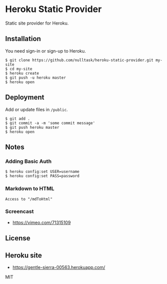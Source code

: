 # Heroku Static Provider

Static site provider for Heroku.


## Installation

You need sign-in or sign-up to Heroku.

    $ git clone https://github.com/nulltask/heroku-static-provider.git my-site
    $ cd my-site
    $ heroku create
    $ git push -u heroku master
    $ heroku open

## Deployment

Add or update files in `/public`.

    $ git add .
    $ git commit -a -m 'some commit message'
    $ git push heroku master
    $ heroku open

## Notes

### Adding Basic Auth

	$ heroku config:set USER=username
	$ heroku config:set PASS=password

### Markdown to HTML
    Access to "/mdToHtml"

### Screencast

  * https://vimeo.com/71315109

## License

## Heroku site

  * https://gentle-sierra-00563.herokuapp.com/

MIT
